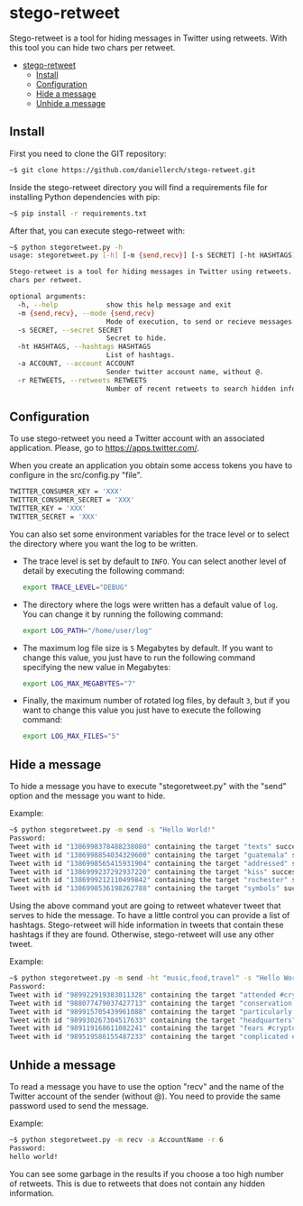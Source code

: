 # stego-retweet

Stego-retweet is a tool for hiding messages in Twitter using retweets. With this tool you can hide two chars per retweet.


- [stego-retweet](#stego-retweet)
  - [Install](#install)
  - [Configuration](#configuration)
  - [Hide a message](#hide-a-message)
  - [Unhide a message](#unhide-a-message)


## Install

First you need to clone the GIT repository:

```bash
~$ git clone https://github.com/daniellerch/stego-retweet.git
```

Inside the stego-retweet directory you will find a requirements file for installing Python dependencies with pip:

```bash
~$ pip install -r requirements.txt
```

After that, you can execute stego-retweet with:

```bash
~$ python stegoretweet.py -h
usage: stegoretweet.py [-h] [-m {send,recv}] [-s SECRET] [-ht HASHTAGS] [-a ACCOUNT] [-r RETWEETS]

Stego-retweet is a tool for hiding messages in Twitter using retweets. With this tool you can hide two
chars per retweet.

optional arguments:
  -h, --help            show this help message and exit
  -m {send,recv}, --mode {send,recv}
                        Mode of execution, to send or recieve messages.
  -s SECRET, --secret SECRET
                        Secret to hide.
  -ht HASHTAGS, --hashtags HASHTAGS
                        List of hashtags.
  -a ACCOUNT, --account ACCOUNT
                        Sender twitter account name, without @.
  -r RETWEETS, --retweets RETWEETS
                        Number of recent retweets to search hidden information.
```


## Configuration

To use stego-retweet you need a Twitter account with an associated application.
Please, go to https://apps.twitter.com/.

When you create an application you obtain some access tokens you have to
configure in the src/config.py "file".

```bash
TWITTER_CONSUMER_KEY = 'XXX'
TWITTER_CONSUMER_SECRET = 'XXX'
TWITTER_KEY = 'XXX'
TWITTER_SECRET = 'XXX'
```

You can also set some environment variables for the trace level or to select the directory where you want the log to be written.

- The trace level is set by default to `INFO`. You can select another level of detail by executing the following command:

    ```bash
    export TRACE_LEVEL="DEBUG"
    ```
- The directory where the logs were written has a default value of `log`. You can change it by running the following command:

    ```bash
    export LOG_PATH="/home/user/log"
    ```

- The maximum log file size is `5` Megabytes by default. If you want to change this value, you just have to run the following command specifying the new value in Megabytes:

    ```bash
    export LOG_MAX_MEGABYTES="7"
    ```

- Finally, the maximum number of rotated log files, by default `3`, but if you want to change this value you just have to execute the following command:

    ```bash
    export LOG_MAX_FILES="5"
    ```

## Hide a message

To hide a message you have to execute "stegoretweet.py" with the "send" option and the message you want to hide.

Example:

```bash
~$ python stegoretweet.py -m send -s "Hello World!"
Password: 
Tweet with id "1386998378488238080" containing the target "texts" successfully retweeted!
Tweet with id "1386998854034329600" containing the target "guatemala" successfully retweeted!
Tweet with id "1386998565415931904" containing the target "addressed" successfully retweeted!
Tweet with id "1386999237292937220" containing the target "kiss" successfully retweeted!
Tweet with id "1386999212110499842" containing the target "rochester" successfully retweeted!
Tweet with id "1386998536198262788" containing the target "symbols" successfully retweeted!
```

Using the above command yout are going to retweet whatever tweet that serves to hide the message. To have a little control you can provide a list of hashtags. Stego-retweet will hide information in tweets that contain these hashtags if they are found. Otherwise, stego-retweet will use any other tweet.


Example:
```bash
~$ python stegoretweet.py -m send -ht "music,food,travel" -s "Hello World!"
Password:
Tweet with id "989922919383011328" containing the target "attended #crypto" successfully retweeted!
Tweet with id "988077479037427713" containing the target "conservation #bitcoin" successfully retweeted!
Tweet with id "989915705439961088" containing the target "particularly #crypto" successfully retweeted!
Tweet with id "989930267304517633" containing the target "headquarters" successfully retweeted!
Tweet with id "989119168611082241" containing the target "fears #crypto" successfully retweeted!
Tweet with id "989519586155487233" containing the target "complicated #bitcoin" successfully retweeted!
```

## Unhide a message

To read a message you have to use the option "recv" and the name of the Twitter account of the sender (without @). You need to provide the same password used to send the message.

Example:
```bash
~$ python stegoretweet.py -m recv -a AccountName -r 6
Password: 
hello world!
```

You can see some garbage in the results if you choose a too high number of retweets. This is due to retweets that does not contain any hidden information.
